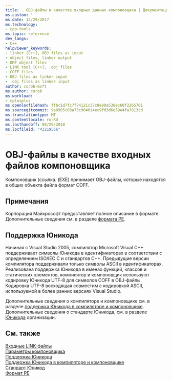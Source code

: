 ```yaml
---
title: . OBJ-файлы в качестве входных данных компоновщика | Документация Майкрософт
ms.custom: ''
ms.date: 12/29/2017
ms.technology:
- cpp-tools
ms.topic: reference
dev_langs:
- C++
helpviewer_keywords:
- linker [C++], OBJ files as input
- object files, linker output
- OMF object files
- LINK tool [C++], .obj files
- COFF files
- OBJ files as linker input
- .obj files as linker input
author: corob-msft
ms.author: corob
ms.workload:
- cplusplus
ms.openlocfilehash: ffbc1d7fc7f74121c37c9e80a538ec60f2265701
ms.sourcegitcommit: 9a0905c03a73c904014ec9fd3d6e59e4fa7813cd
ms.translationtype: MT
ms.contentlocale: ru-RU
ms.lasthandoff: 08/29/2018
ms.locfileid: "43219566"
---
```

# <a name="obj-files-as-linker-input"></a>OBJ-файлы в качестве входных файлов компоновщика

Компоновщик (ссылка. (EXE) принимает OBJ-файлы, которые находятся в общих объекта файла формат COFF.

## <a name="remarks"></a>Примечания

Корпорация Майкрософт предоставляет полное описание в формате. Дополнительные сведения см. в разделе [формата PE](/windows/desktop/Debug/pe-format).

## <a name="unicode-support"></a>Поддержка Юникода

Начиная с Visual Studio 2005, компилятор Microsoft Visual C++ поддерживает символы Юникода в идентификаторах в соответствии с определением ISO/IEC C и стандартов C++. Предыдущие версии компилятора поддерживали только символы ASCII в идентификаторах. Реализована поддержка Юникода в именах функций, классов и статических элементов, компилятор и компоновщик используют кодировку Юникода UTF-8 для символов COFF в OBJ-файлы. Кодировка UTF-8 восходящая совместим с кодировкой ASCII, используемой в более ранних версиях Visual Studio.

Дополнительные сведения о компиляторе и компоновщике см. в разделе [поддержка Юникода в компиляторе и компоновщике](../../build/reference/unicode-support-in-the-compiler-and-linker.md). Дополнительные сведения о стандарте Юникода, см. в разделе [Юникода](http://go.microsoft.com/fwlink/p/?linkid=37123) организации.

## <a name="see-also"></a>См. также

[Входные LINK-файлы](../../build/reference/link-input-files.md)  
[Параметры компоновщика](../../build/reference/linker-options.md)  
[Поддержка Юникода](../../text/support-for-unicode.md)  
[Поддержка Юникода в компиляторе и компоновщике](../../build/reference/unicode-support-in-the-compiler-and-linker.md)  
[Стандарт Юникод](http://go.microsoft.com/fwlink/p/?linkid=37123)  
[Формат PE](/windows/desktop/Debug/pe-format)  
